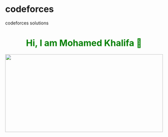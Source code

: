 # codeforces
codeforces solutions
<h1 style="text-align:center;color:green">Hi, I am Mohamed Khalifa 👋</h1>
<img src="https://codeforces.org/s/0/images/codeforces-telegram-square.png" style="width:100%; height:250px"</img>
